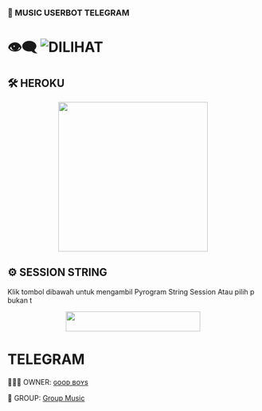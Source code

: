 ### 🎵 MUSIC USERBOT TELEGRAM


# 👁‍🗨 ![DILIHAT](https://komarev.com/ghpvc/?username=Good-Boys-Exe&color=blue&style=flat-square&label=DILIHAT+👁‍🗨)


## 🛠️ HEROKU
<p align="center"><a href="https://heroku.com/deploy?template=https://github.com/Good-Boys-Exe/vcg-userbot"><img src="https://img.shields.io/badge/BUAT DI-HEROKU-blue?style=plastic&logo=heroku&logoColor=yellow"width="300"heigh="100" /></a></p>


## ⚙️ SESSION STRING
Klik tombol dibawah untuk mengambil Pyrogram String Session Atau pilih p bukan t
<p align="center"><a href="https://replit.com/@GoodBoysExe/string-session?lite=1&outputonly=1"><img src="https://img.shields.io/badge/SESSION-STRINGS-yellow?style=plastic&logo=replit&logoColor=yellow"width="270" height="40" /></a></p>


# TELEGRAM
🙎🏻‍♂ OWNER: [ɢᴏᴏᴅ ʙᴏʏs](https://t.me/GB_03101999)

👥 GROUP: [Group Music](https://t.me/GroupMusicRandom)
